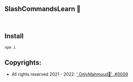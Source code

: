 ## **SlashCommandsLearn** 👋
<br>

## **Install**
```js
npm i
```

## **Copyrights:**
- All rights reserved 2021 - 2022: <a href="https://discord.com/user/772546533203247115">' OnlyMahmoud👑' .#0009</a>
